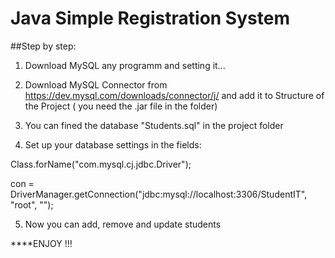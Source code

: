 # Java Simple Registration System

##Step by step:

1. Download MySQL any programm and setting it...

2. Download MySQL Connector from https://dev.mysql.com/downloads/connector/j/ and add it to Structure of the Project ( you need the .jar file in the folder)

3. You can fined the database "Students.sql" in the project folder

4. Set up your database settings in the fields:

Class.forName("com.mysql.cj.jdbc.Driver");

con = DriverManager.getConnection("jdbc:mysql://localhost:3306/StudentIT", "root", "");

5. Now you can add, remove and update students

****ENJOY !!!


